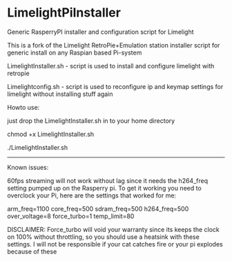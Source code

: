 # LimelightPiInstaller
Generic RasperryPI installer and configuration script for Limelight 

This is a fork of the Limelight RetroPie+Emulation station installer script for generic install on any Raspian based Pi-system

LimelightInstaller.sh - script is used to install and configure limelight with retropie 

Limelightconfig.sh - script is used to reconfigure ip and keymap settings for limelight without installing stuff again

Howto use:

just drop the LimelightInstaller.sh in to your home directory

chmod +x LimelightInstaller.sh

./LimelightInstaller.sh

<hr>

Known issues:

60fps streaming will not work without lag since it needs the h264_freq setting pumped up on the Rasperry pi. To get it working you need to overclock your Pi, here are the settings that worked for me:

arm_freq=1100 core_freq=500 sdram_freq=500 h264_freq=500 over_voltage=8 force_turbo=1 temp_limit=80

DISCLAIMER: Force_turbo will void your warranty since its keeps the clock on 100% without throttling, so you should use a heatsink with these settings. I will not be responsible if your cat catches fire or your pi explodes because of these
